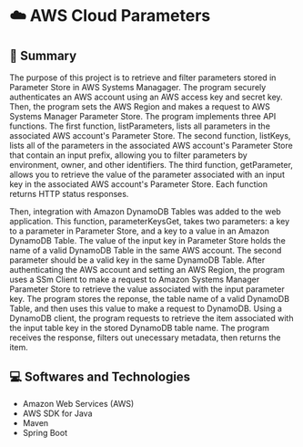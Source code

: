 # ☁️ AWS Cloud Parameters 

<h2> 📄 Summary </h2> 

The purpose of this project is to retrieve and filter parameters stored in Parameter Store in AWS Systems Managager. The program securely authenticates an AWS account using an AWS access key and secret key. Then, the program sets the AWS Region and makes a request to AWS Systems Manager Parameter Store. The program implements three API functions. The first function, listParameters, lists all parameters in the associated AWS account's Parameter Store. The second function, listKeys, lists all of the parameters in the associated AWS account's Parameter Store that contain an input prefix, allowing you to filter parameters by environment, owner, and other identifiers. The third function, getParameter, allows you to retrieve the value of the parameter associated with an input key in the associated AWS account's Parameter Store. Each function returns HTTP status responses. 

Then, integration with Amazon DynamoDB Tables was added to the web application. This function, parameterKeysGet, takes two parameters: a key to a parameter in Parameter Store, and a key to a value in an Amazon DynamoDB Table. The value of the input key in Parameter Store holds the name of a valid DynamoDB Table in the same AWS account. The second parameter should be a valid key in the same DynamoDB Table. After authenticating the AWS account and setting an AWS Region, the program uses a SSm Client to make a request to Amazon Systems Manager Parameter Store to retrieve the value associated with the input parameter key. The program stores the reponse, the table name of a valid DynamoDB Table, and then uses this value to make a request to DynamoDB. Using a DynamoDB client, the program requests to retrieve the item associated with the input table key in the stored DynamoDB table name. The program receives the response, filters out unecessary metadata, then returns the item. 

<h2> 💻 Softwares and Technologies </h2> 

- Amazon Web Services (AWS)
- AWS SDK for Java
- Maven
- Spring Boot




